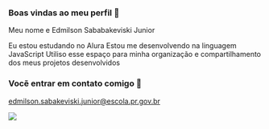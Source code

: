 ### Boas vindas ao meu perfil 🖤

Meu nome e Edmilson Sababakeviski Junior

Eu estou estudando no Alura
Estou me desenvolvendo na linguagem JavaScript
Utiliso esse espaço para minha organização e compartilhamento dos meus projetos desenvolvidos

### Vocẽ entrar em contato comigo 🤎

edmilson.sabakeviski.junior@escola.pr.gov.br

![](https://media1.tenor.com/m/BrHrptJ_tJYAAAAd/gabigol-flaxcor.gif)
